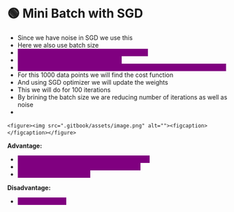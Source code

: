 # 🟢 Mini Batch with SGD

* Since we have noise in SGD we use this
* Here we also use batch size
* <mark style="color:purple;background-color:purple;">**If we have 100k data points, then in EPOCH1**</mark>
* <mark style="color:purple;background-color:purple;">**Lets say batch size is 1000 records**</mark>
* <mark style="color:purple;background-color:purple;">**So in every iteration we take 1000 records and there will 100 iterations**</mark>
* For this 1000 data points we will find the cost function
* And using SGD optimizer we will update the weights
* This we will do for 100 iterations
* By brining the batch size we are reducing number of iterations as well as noise
*

    <figure><img src=".gitbook/assets/image.png" alt=""><figcaption></figcaption></figure>

**Advantage:**

* <mark style="color:purple;background-color:purple;">**Better convergence speed compared to SGD**</mark>
* <mark style="color:purple;background-color:purple;">**Noise will be less when compared to SGD**</mark>
* <mark style="color:purple;background-color:purple;">**Efficient resource usage**</mark>

**Disadvantage:**

* <mark style="color:purple;background-color:purple;">**Noise still exists**</mark>
